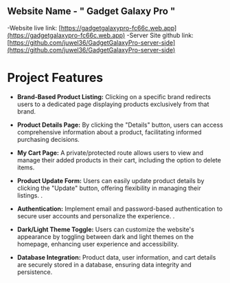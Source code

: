  ##  Website Name - " Gadget Galaxy Pro  "

-Website live link:  [https://gadgetgalaxypro-fc66c.web.app](https://gadgetgalaxypro-fc66c.web.app)
-Server Site github link:  [https://github.com/juwel36/GadgetGalaxyPro-server-side](https://github.com/juwel36/GadgetGalaxyPro-server-side)





#  Project Features  
- **Brand-Based Product Listing:**
Clicking on a specific brand redirects users to a dedicated page displaying products exclusively from that brand.

- **Product Details Page:**
By clicking the "Details" button, users can access comprehensive information about a product, facilitating informed purchasing decisions.

- **My Cart Page:**
A private/protected route allows users to view and manage their added products in their cart, including the option to delete items.
- **Product Update Form:**
Users can easily update product details by clicking the "Update" button, offering flexibility in managing their listings.
.
- **Authentication:**
Implement email and password-based authentication to secure user accounts and personalize the experience.
.
- **Dark/Light Theme Toggle:**
Users can customize the website's appearance by toggling between dark and light themes on the homepage, enhancing user experience and accessibility.
- **Database Integration:**
 Product data, user information, and cart details are securely stored in a database, ensuring data integrity and persistence.









